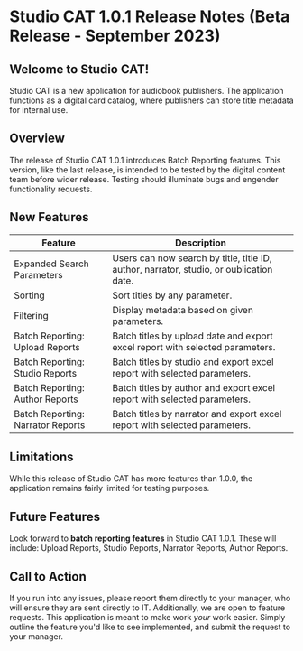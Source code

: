 # Studio CAT 1.0.1 Release Notes (Beta Release - September 2023) 

## Welcome to Studio CAT! 

Studio CAT is a new application for audiobook publishers. The application functions as a digital card catalog, where publishers can store title metadata for internal use. 

## Overview 

The release of Studio CAT 1.0.1 introduces Batch Reporting features. This version, like the last release, is intended to be tested by the digital content team before wider release. Testing should illuminate bugs and engender functionality requests. 

## New Features 

| Feature | Description |
| --- | --- |
| Expanded Search Parameters | Users can now search by title, title ID, author, narrator, studio, or oublication date. |
| Sorting |  Sort titles by any parameter. |
| Filtering | Display metadata based on given parameters. | 
|  Batch Reporting: Upload Reports | Batch titles by upload date and export excel report with selected parameters.  |
|  Batch Reporting: Studio Reports | Batch titles by studio and export excel report with selected parameters. |
|  Batch Reporting: Author Reports | Batch titles by author and export excel report with selected parameters. |
|  Batch Reporting: Narrator Reports | Batch titles by narrator and export excel report with selected parameters. |

## Limitations 

While this release of Studio CAT has more features than 1.0.0, the application remains fairly limited for testing purposes. 

## Future Features 

Look forward to **batch reporting features** in Studio CAT 1.0.1. These will include: Upload Reports, Studio Reports, Narrator Reports, Author Reports. 

## Call to Action 

If you run into any issues, please report them directly to your manager, who will ensure they are sent directly to IT. Additionally, we are open to feature requests. This application is meant to make work *your* work easier. Simply outline the feature you'd like to see implemented, and submit the request to your manager. 
